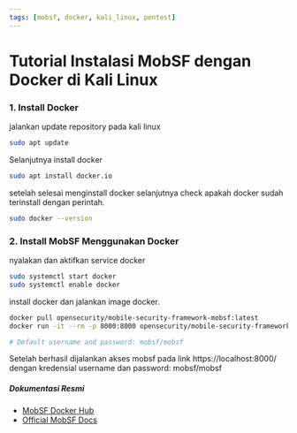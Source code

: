 ```yaml
---
tags: [mobsf, docker, kali_linux, pentest]
---
```


# Tutorial Instalasi MobSF dengan Docker di Kali Linux

### 1. Install Docker 
jalankan update repository pada kali linux

```sh
sudo apt update
```

Selanjutnya install docker

```sh
sudo apt install docker.io
```

setelah selesai menginstall docker selanjutnya check apakah docker sudah terinstall dengan perintah.

```sh
sudo docker --version
```


### 2. Install MobSF Menggunakan Docker

nyalakan dan aktifkan service docker 

```sh
sudo systemctl start docker
sudo systemctl enable docker
```

install docker dan jalankan image docker.

```sh
docker pull opensecurity/mobile-security-framework-mobsf:latest
docker run -it --rm -p 8000:8000 opensecurity/mobile-security-framework-mobsf:latest

# Default username and password: mobsf/mobsf
```

Setelah berhasil dijalankan akses mobsf pada link https://localhost:8000/ dengan kredensial username dan password: mobsf/mobsf

##### Dokumentasi Resmi
- [MobSF Docker Hub](https://hub.docker.com/r/opensecurity/mobile-security-framework-mobsf)
- [Official MobSF Docs](https://mobsf.github.io/docs/)
